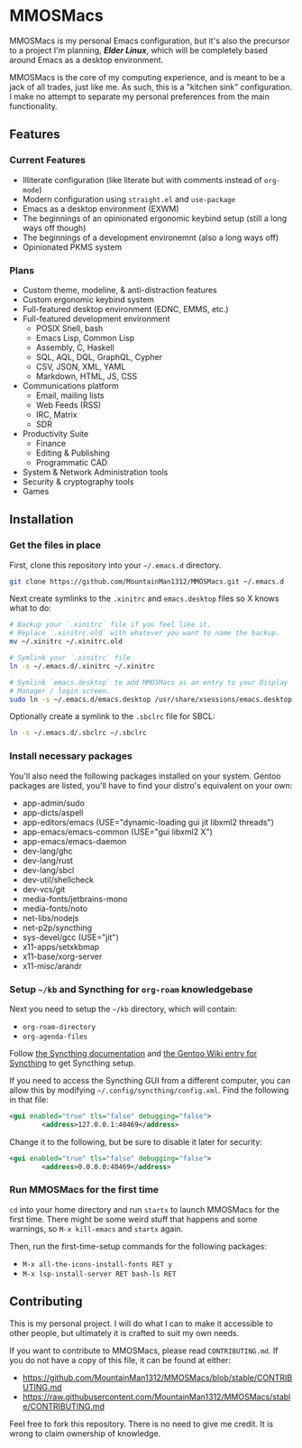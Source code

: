 # MMOSMacs

MMOSMacs is my personal Emacs configuration, but it's also the precursor to a project I'm planning, ***Elder Linux***, which will be completely based around Emacs as a desktop environment.

MMOSMacs is the core of my computing experience, and is meant to be a jack of all trades, just like me. As such, this is a "kitchen sink" configuration. I make no attempt to separate my personal preferences from the main functionality.

## Features

### Current Features

- Illiterate configuration (like literate but with comments instead of `org-mode`)
- Modern configuration using `straight.el` and `use-package`
- Emacs as a desktop environment (EXWM)
- The beginnings of an opinionated ergonomic keybind setup (still a long ways off though)
- The beginnings of a development environemnt (also a long ways off)
- Opinionated PKMS system

### Plans

- Custom theme, modeline, & anti-distraction features
- Custom ergonomic keybind system
- Full-featured desktop environment (EDNC, EMMS, etc.)
- Full-featured development environment
  - POSIX Shell, bash
  - Emacs Lisp, Common Lisp
  - Assembly, C, Haskell
  - SQL, AQL, DQL, GraphQL, Cypher
  - CSV, JSON, XML, YAML
  - Markdown, HTML, JS, CSS
- Communications platform
  - Email, mailing lists
  - Web Feeds (RSS)
  - IRC, Matrix
  - SDR
- Productivity Suite
  - Finance
  - Editing & Publishing
  - Programmatic CAD
- System & Network Administration tools
- Security & cryptography tools
- Games

## Installation

### Get the files in place

First, clone this repository into your `~/.emacs.d` directory.

```bash
git clone https://github.com/MountainMan1312/MMOSMacs.git ~/.emacs.d
```

Next create symlinks to the `.xinitrc` and `emacs.desktop` files so X
knows what to do:

```bash
# Backup your `.xinitrc` file if you feel like it.
# Replace `.xinitrc.old` with whatever you want to name the backup.
mv ~/.xinitrc ~/.xinitrc.old

# Symlink your `.xinitrc` file
ln -s ~/.emacs.d/.xinitrc ~/.xinitrc

# Symlink `emacs.desktop` to add MMOSMacs as an entry to your Display
# Manager / login screen.
sudo ln -s ~/.emacs.d/emacs.desktop /usr/share/xsessions/emacs.desktop
```

Optionally create a symlink to the `.sbclrc` file for SBCL:

```bash
ln -s ~/.emacs.d/.sbclrc ~/.sbclrc
```

### Install necessary packages

You'll also need the following packages installed on your system. Gentoo packages are listed, you'll have to find your distro's equivalent on your own:

- app-admin/sudo
- app-dicts/aspell
- app-editors/emacs (USE="dynamic-loading gui jit libxml2 threads")
- app-emacs/emacs-common (USE="gui libxml2 X")
- app-emacs/emacs-daemon
- dev-lang/ghc
- dev-lang/rust
- dev-lang/sbcl
- dev-util/shellcheck
- dev-vcs/git
- media-fonts/jetbrains-mono
- media-fonts/noto
- net-libs/nodejs
- net-p2p/syncthing
- sys-devel/gcc (USE="jit")
- x11-apps/setxkbmap
- x11-base/xorg-server
- x11-misc/arandr


### Setup `~/kb` and Syncthing for `org-roam` knowledgebase

Next you need to setup the `~/kb` directory, which will contain:

- `org-roam-directory`
- `org-agenda-files`

Follow [the Syncthing documentation](https://docs.syncthing.net/) and [the Gentoo Wiki entry for Syncthing](https://wiki.gentoo.org/wiki/Syncthing) to get Syncthing setup.

If you need to access the Syncthing GUI from a different computer, you can allow this by modifying `~/.config/syncthing/config.xml`. Find the following in that file:

```xml
<gui enabled="true" tls="false" debugging="false">
        <address>127.0.0.1:40469</address>
```

Change it to the following, but be sure to disable it later for security:

```xml
<gui enabled="true" tls="false" debugging="false">
        <address>0.0.0.0:40469</address>
```

### Run MMOSMacs for the first time

`cd` into your home directory and run `startx` to launch MMOSMacs for the first time. There might be some weird stuff that happens and some warnings, so `M-x kill-emacs` and `startx` again.

Then, run the first-time-setup commands for the following packages:

- `M-x all-the-icons-install-fonts RET y`
- `M-x lsp-install-server RET bash-ls RET`

## Contributing

This is my personal project. I will do what I can to make it accessible
to other people, but ultimately it is crafted to suit my own needs.

If you want to contribute to MMOSMacs, please read `CONTRIBUTING.md`. If
you do not have a copy of this file, it can be found at either:
- https://github.com/MountainMan1312/MMOSMacs/blob/stable/CONTRIBUTING.md
- https://raw.githubusercontent.com/MountainMan1312/MMOSMacs/stable/CONTRIBUTING.md

Feel free to fork this repository. There is no need to give me credit.
It is wrong to claim ownership of knowledge.
